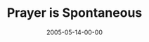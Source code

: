 ---
layout: message
category: message
series: "Fresh Breath"
title: "Prayer is Spontaneous"
date: 2005-05-14-00-00
message_id: 120
audio: "http://s3.amazonaws.com/crossroads-media/media/legacy/mp3/Fresh_Breath_05_05-14-05_Prayer_is_Spontaneous.mp3"
audio-duration: "45:46"
explicit: "N"
---